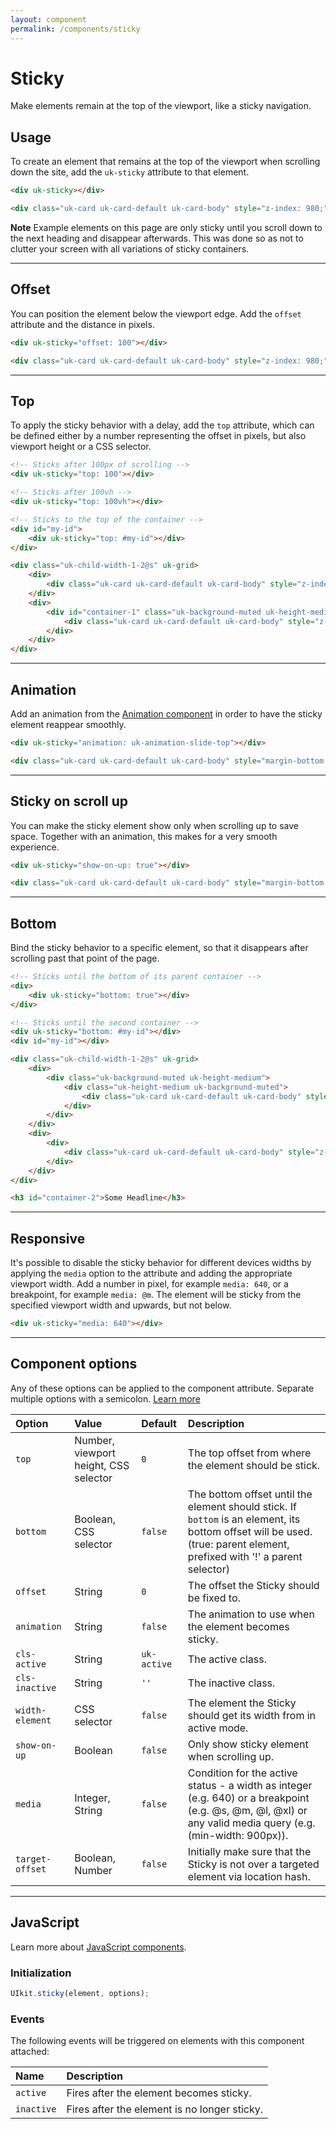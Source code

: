 ```yaml
---
layout: component
permalink: /components/sticky
---
```


# Sticky

<p class="uk-text-lead">Make elements remain at the top of the viewport, like a sticky navigation.</p>

## Usage

To create an element that remains at the top of the viewport when scrolling down the site, add the `uk-sticky` attribute to that element.

```html
<div uk-sticky></div>
```

```html
<div class="uk-card uk-card-default uk-card-body" style="z-index: 980;" uk-sticky="bottom: #offset">Stick to the top</div>
```

**Note** Example elements on this page are only sticky until you scroll down to the next heading and disappear afterwards. This was done so as not to clutter your screen with all variations of sticky containers.

***

## Offset

You can position the element below the viewport edge. Add the `offset` attribute and the distance in pixels.

```html
<div uk-sticky="offset: 100"></div>
```

```html
<div class="uk-card uk-card-default uk-card-body" style="z-index: 980;" uk-sticky="offset: 100; bottom: #top">Stick 100px below the top</div>
```

***

## Top

To apply the sticky behavior with a delay, add the `top` attribute, which can be defined either by a number representing the offset in pixels, but also viewport height or a CSS selector.

```html
<!-- Sticks after 100px of scrolling -->
<div uk-sticky="top: 100"></div>

<!-- Sticks after 100vh -->
<div uk-sticky="top: 100vh"></div>

<!-- Sticks to the top of the container -->
<div id="my-id">
    <div uk-sticky="top: #my-id"></div>
</div>
```

```html
<div class="uk-child-width-1-2@s" uk-grid>
    <div>
        <div class="uk-card uk-card-default uk-card-body" style="z-index: 980;" uk-sticky="top: 200; bottom: #animation">Stick to the top but only after 200px scrolling</div>
    </div>
    <div>
        <div id="container-1" class="uk-background-muted uk-height-medium" style="margin-bottom: 200px;">
            <div class="uk-card uk-card-default uk-card-body" style="z-index: 980;" uk-sticky="top: #container-1; bottom: #animation">Stick to the top but below the box</div>
        </div>
    </div>
</div>
```

***

## Animation

Add an animation from the [Animation component](animation.md) in order to have the sticky element reappear smoothly.

```html
<div uk-sticky="animation: uk-animation-slide-top"></div>
```

```html
<div class="uk-card uk-card-default uk-card-body" style="margin-bottom: 200px; z-index: 980;" uk-sticky="top: 100; animation: uk-animation-slide-top; bottom: #sticky-on-scroll-up">Animation Slide Top</div>
```

***

## Sticky on scroll up

You can make the sticky element show only when scrolling up to save space. Together with an animation, this makes for a very smooth experience.

```html
<div uk-sticky="show-on-up: true"></div>
```

```html
<div class="uk-card uk-card-default uk-card-body" style="margin-bottom: 200px; z-index: 980;" uk-sticky="show-on-up: true; animation: uk-animation-slide-top; bottom: #bottom">Slide in on scroll up</div>
```

***

## Bottom

Bind the sticky behavior to a specific element, so that it disappears after scrolling past that point of the page.

```html
<!-- Sticks until the bottom of its parent container -->
<div>
    <div uk-sticky="bottom: true"></div>
</div>

<!-- Sticks until the second container -->
<div uk-sticky="bottom: #my-id"></div>
<div id="my-id"></div>
```

```html
<div class="uk-child-width-1-2@s" uk-grid>
    <div>
        <div class="uk-background-muted uk-height-medium">
            <div class="uk-height-medium uk-background-muted">
                <div class="uk-card uk-card-default uk-card-body" style="z-index: 980;" uk-sticky="bottom: true">Stick until the bottom of its parent container</div>
            </div>
        </div>
    </div>
    <div>
        <div>
            <div class="uk-card uk-card-default uk-card-body" style="z-index: 980;" uk-sticky="bottom: #container-2">Stick until the next headline</div>
        </div>
    </div>
</div>

<h3 id="container-2">Some Headline</h3>

```

***

## Responsive

It's possible to disable the sticky behavior for different devices widths by applying the `media` option to the attribute and adding the appropriate viewport width. Add a number in pixel, for example `media: 640`, or a breakpoint, for example `media: @m`. The element will be sticky from the specified viewport width and upwards, but not below.

```html
<div uk-sticky="media: 640"></div>
```

***

## Component options

Any of these options can be applied to the component attribute. Separate multiple options with a semicolon. [Learn more](javascript.md#component-configuration)

| Option          | Value                                 | Default     | Description                                                                                                   |
|:----------------|:--------------------------------------|:------------|:--------------------------------------------------------------------------------------------------------------|
| `top`           | Number, viewport height, CSS selector | `0`         | The top offset from where the element should be stick.                                                        |
| `bottom `       | Boolean, CSS selector                 | `false`     | The bottom offset until the element should stick. If `bottom` is an element, its bottom offset will be used. (true: parent element, prefixed with '!' a parent selector) |
| `offset `       | String                                | `0`         | The offset the Sticky should be fixed to.                                                                     |
| `animation `    | String                                | `false`     | The animation to use when the element becomes sticky.                                                         |
| `cls-active`    | String                                | `uk-active` | The active class.                                                                                             |
| `cls-inactive`  | String                                | `''`        | The inactive class.                                                                                           |
| `width-element` | CSS selector                          | `false`     | The element the Sticky should get its width from in active mode.                                              |
| `show-on-up`    | Boolean                               | `false`     | Only show sticky element when scrolling up.                                                                   |
| `media `        | Integer, String                       | `false`     | Condition for the active status - a width as integer (e.g. 640) or a breakpoint (e.g. @s, @m, @l, @xl) or any valid media query (e.g. (min-width: 900px)). |
| `target-offset `| Boolean, Number                       | `false`     | Initially make sure that the Sticky is not over a targeted element via location hash.                         |

***

## JavaScript

Learn more about [JavaScript components](javascript.md#programmatic-use).

### Initialization

```js
UIkit.sticky(element, options);
```

### Events

The following events will be triggered on elements with this component attached:

| Name       | Description                                  |
|:-----------|:---------------------------------------------|
| `active`   | Fires after the element becomes sticky.      |
| `inactive` | Fires after the element is no longer sticky. |
